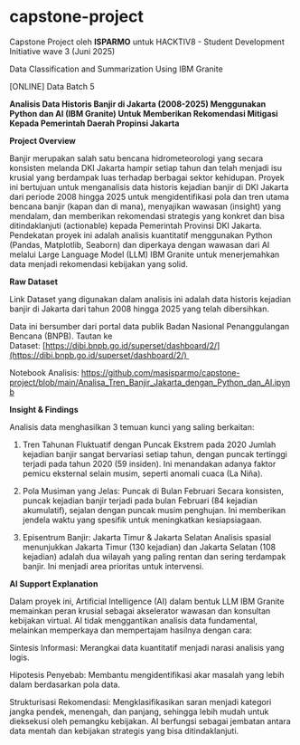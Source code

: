 # capstone-project
Capstone Project oleh **ISPARMO** untuk HACKTIV8 - Student Development Initiative wave 3 (Juni 2025)

Data Classification and Summarization Using IBM Granite

\[ONLINE\] Data Batch 5

**Analisis Data Historis Banjir di Jakarta (2008-2025) Menggunakan Python dan AI (IBM Granite) Untuk Memberikan Rekomendasi Mitigasi Kepada Pemerintah Daerah Propinsi Jakarta**

**Project Overview**

Banjir merupakan salah satu bencana hidrometeorologi yang secara konsisten melanda DKI Jakarta hampir setiap tahun dan telah menjadi isu krusial yang berdampak luas terhadap berbagai sektor kehidupan. Proyek ini bertujuan untuk menganalisis data historis kejadian banjir di DKI Jakarta dari periode 2008 hingga 2025 untuk mengidentifikasi pola dan tren utama bencana banjir (kapan dan di mana), menyajikan wawasan (insight) yang mendalam, dan memberikan rekomendasi strategis yang konkret dan bisa ditindaklanjuti (actionable) kepada Pemerintah Provinsi DKI Jakarta. Pendekatan proyek ini adalah analisis kuantitatif menggunakan Python (Pandas, Matplotlib, Seaborn) dan diperkaya dengan wawasan dari AI melalui Large Language Model (LLM) IBM Granite untuk menerjemahkan data menjadi rekomendasi kebijakan yang solid.

**Raw Dataset**

Link Dataset yang digunakan dalam analisis ini adalah data historis kejadian banjir di Jakarta dari tahun 2008 hingga 2025 yang telah dibersihkan.

Data ini bersumber dari portal data publik Badan Nasional Penanggulangan Bencana (BNPB). Tautan ke Dataset: [https://dibi.bnpb.go.id/superset/dashboard/2/](https://dibi.bnpb.go.id/superset/dashboard/2/) 

Notebook Analisis: https://github.com/masisparmo/capstone-project/blob/main/Analisa_Tren_Banjir_Jakarta_dengan_Python_dan_AI.ipynb 

**Insight & Findings**

Analisis data menghasilkan 3 temuan kunci yang saling berkaitan:

1.  Tren Tahunan Fluktuatif dengan Puncak Ekstrem pada 2020 Jumlah kejadian banjir sangat bervariasi setiap tahun, dengan puncak tertinggi terjadi pada tahun 2020 (59 insiden). Ini menandakan adanya faktor pemicu eksternal selain musim, seperti anomali cuaca (La Niña).
    
2.  Pola Musiman yang Jelas: Puncak di Bulan Februari Secara konsisten, puncak kejadian banjir terjadi pada bulan Februari (84 kejadian akumulatif), sejalan dengan puncak musim penghujan. Ini memberikan jendela waktu yang spesifik untuk meningkatkan kesiapsiagaan.
    
3.  Episentrum Banjir: Jakarta Timur & Jakarta Selatan Analisis spasial menunjukkan Jakarta Timur (130 kejadian) dan Jakarta Selatan (108 kejadian) adalah dua wilayah yang paling rentan dan sering terdampak banjir. Ini menjadi area prioritas untuk intervensi.
    

**AI Support Explanation**

Dalam proyek ini, Artificial Intelligence (AI) dalam bentuk LLM IBM Granite memainkan peran krusial sebagai akselerator wawasan dan konsultan kebijakan virtual. AI tidak menggantikan analisis data fundamental, melainkan memperkaya dan mempertajam hasilnya dengan cara:

Sintesis Informasi: Merangkai data kuantitatif menjadi narasi analisis yang logis.

Hipotesis Penyebab: Membantu mengidentifikasi akar masalah yang lebih dalam berdasarkan pola data.

Strukturisasi Rekomendasi: Mengklasifikasikan saran menjadi kategori jangka pendek, menengah, dan panjang, sehingga lebih mudah untuk dieksekusi oleh pemangku kebijakan. AI berfungsi sebagai jembatan antara data mentah dan kebijakan strategis yang bisa ditindaklanjuti.
